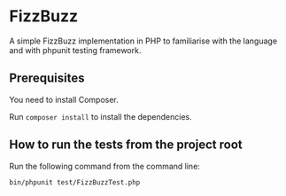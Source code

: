 # FizzBuzz
A simple FizzBuzz implementation in PHP to familiarise with the language and with phpunit testing framework.

## Prerequisites
You need to install Composer.

Run `composer install` to install the dependencies.

## How to run the tests from the project root
Run the following command from the command line:

`bin/phpunit test/FizzBuzzTest.php`
